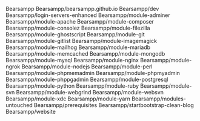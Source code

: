 Bearsampp
Bearsampp/bearsampp.github.io
Bearsampp/dev
Bearsampp/login-servers-enhanced
Bearsampp/module-adminer
Bearsampp/module-apache
Bearsampp/module-composer
Bearsampp/module-consolez
Bearsampp/module-filezilla
Bearsampp/module-ghostscript
Bearsampp/module-git
Bearsampp/module-gitlist
Bearsampp/module-imagemagick
Bearsampp/module-mailhog
Bearsampp/module-mariadb
Bearsampp/module-memcached
Bearsampp/module-mongodb
Bearsampp/module-mysql
Bearsampp/module-nginx
Bearsampp/module-ngrok
Bearsampp/module-nodejs
Bearsampp/module-perl
Bearsampp/module-phpmemadmin
Bearsampp/module-phpmyadmin
Bearsampp/module-phppgadmin
Bearsampp/module-postgresql
Bearsampp/module-python
Bearsampp/module-ruby
Bearsampp/module-svn
Bearsampp/module-webgrind
Bearsampp/module-websvn
Bearsampp/module-xdc
Bearsampp/module-yarn
Bearsampp/modules-untouched
Bearsampp/prerequisites
Bearsampp/startbootstrap-clean-blog
Bearsampp/website
